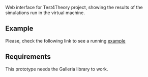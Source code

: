 Web interface for Test4Theory project, showing the results of the simulations
run in the virtual machine.

## Example

Please, check the following link to see a running [example](http://www.citizencyberscience.net/t4t-webapp/)

## Requirements

This prototype needs the Galleria library to work. 
